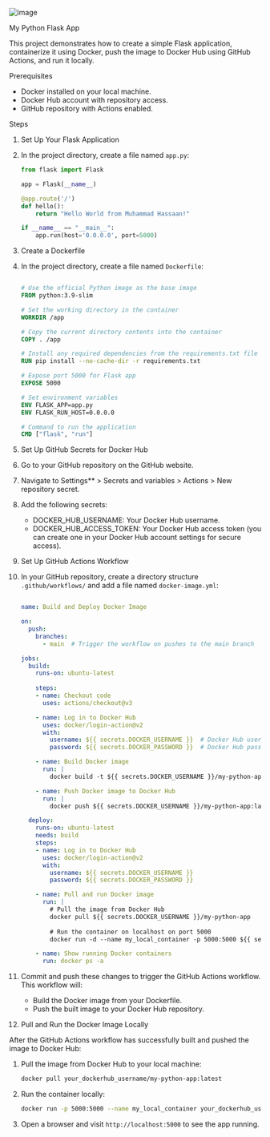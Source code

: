 ![image](https://github.com/user-attachments/assets/3f117a3c-eb01-4575-a4fd-45a325561fa2)


My Python Flask App

This project demonstrates how to create a simple Flask application, containerize it using Docker, push the image to Docker Hub using GitHub Actions, and run it locally.

Prerequisites

- Docker installed on your local machine.
- Docker Hub account with repository access.
- GitHub repository with Actions enabled.

Steps

1. Set Up Your Flask Application

1. In the project directory, create a file named `app.py`:
    ```python
    from flask import Flask

    app = Flask(__name__)

    @app.route('/')
    def hello():
        return "Hello World from Muhammad Hassaan!"

    if __name__ == "__main__":
        app.run(host='0.0.0.0', port=5000)
    ```

2. Create a Dockerfile

1. In the project directory, create a file named `Dockerfile`:
    ```dockerfile
    
    # Use the official Python image as the base image
    FROM python:3.9-slim

    # Set the working directory in the container
    WORKDIR /app

    # Copy the current directory contents into the container
    COPY . /app

    # Install any required dependencies from the requirements.txt file
    RUN pip install --no-cache-dir -r requirements.txt

    # Expose port 5000 for Flask app
    EXPOSE 5000

    # Set environment variables
    ENV FLASK_APP=app.py
    ENV FLASK_RUN_HOST=0.0.0.0
    
    # Command to run the application
    CMD ["flask", "run"]

    ```

3. Set Up GitHub Secrets for Docker Hub

1. Go to your GitHub repository on the GitHub website.
2. Navigate to Settings** > Secrets and variables > Actions > New repository secret.
3. Add the following secrets:
   - DOCKER_HUB_USERNAME: Your Docker Hub username.
   - DOCKER_HUB_ACCESS_TOKEN: Your Docker Hub access token (you can create one in your Docker Hub account settings for secure access).

4. Set Up GitHub Actions Workflow

1. In your GitHub repository, create a directory structure `.github/workflows/` and add a file named `docker-image.yml`:
    ```yaml
    
    name: Build and Deploy Docker Image
    
    on:
      push:
        branches:
          - main  # Trigger the workflow on pushes to the main branch
    
    jobs:
      build:
        runs-on: ubuntu-latest
        
        steps:
        - name: Checkout code
          uses: actions/checkout@v3
    
        - name: Log in to Docker Hub
          uses: docker/login-action@v2
          with:
            username: ${{ secrets.DOCKER_USERNAME }}  # Docker Hub username from GitHub secrets
            password: ${{ secrets.DOCKER_PASSWORD }}  # Docker Hub password from GitHub secrets
    
        - name: Build Docker image
          run: |
            docker build -t ${{ secrets.DOCKER_USERNAME }}/my-python-app:latest .
    
        - name: Push Docker image to Docker Hub
          run: |
            docker push ${{ secrets.DOCKER_USERNAME }}/my-python-app:latest
    
      deploy:
        runs-on: ubuntu-latest
        needs: build
        steps:
        - name: Log in to Docker Hub
          uses: docker/login-action@v2
          with:
            username: ${{ secrets.DOCKER_USERNAME }}
            password: ${{ secrets.DOCKER_PASSWORD }}
    
        - name: Pull and run Docker image
          run: |
            # Pull the image from Docker Hub
            docker pull ${{ secrets.DOCKER_USERNAME }}/my-python-app
            
            # Run the container on localhost on port 5000
            docker run -d --name my_local_container -p 5000:5000 ${{ secrets.DOCKER_USERNAME }}/my-python-app
    
        - name: Show running Docker containers
          run: docker ps -a

    ```

2. Commit and push these changes to trigger the GitHub Actions workflow. This workflow will:
   - Build the Docker image from your Dockerfile.
   - Push the built image to your Docker Hub repository.

5. Pull and Run the Docker Image Locally

After the GitHub Actions workflow has successfully built and pushed the image to Docker Hub:

1. Pull the image from Docker Hub to your local machine:
    ```bash
    docker pull your_dockerhub_username/my-python-app:latest
    ```

2. Run the container locally:
    ```bash
    docker run -p 5000:5000 --name my_local_container your_dockerhub_username/my-python-app:latest
    ```

3. Open a browser and visit `http://localhost:5000` to see the app running.

